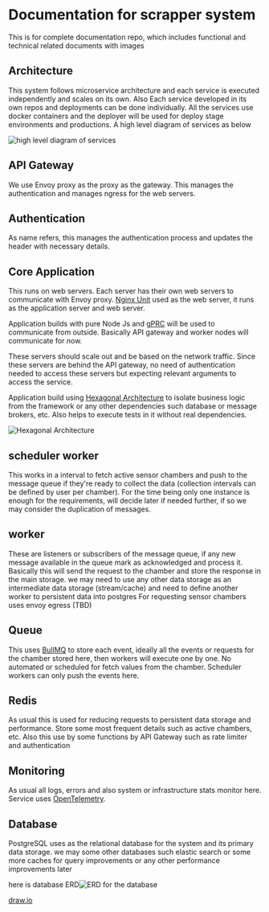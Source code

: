 # Documentation for scrapper system
This is for complete documentation repo, which includes functional and technical related documents with images
## Architecture

This system follows microservice architecture and each service is executed independently and scales on its own. Also Each service developed in its own repos and deployments can be done individually. All the services use docker containers and the deployer will be used for deploy stage environments and productions.
A high level diagram of services as below

![high level diagram of services](.//diagrams/arhitecture.png "high level diagram of services")

## API Gateway
We use Envoy proxy as the proxy as the gateway. This manages the authentication and manages ngress for the web servers. 

## Authentication

As name refers, this manages the authentication process and updates the header with necessary details.
## Core Application

This runs on web servers. Each server has their own web servers to communicate with Envoy proxy. [Nginx Unit](https://unit.nginx.org/) used as the web server, it runs as the application server and web server.

Application builds with pure Node Js and [gPRC](https://grpc.io/docs/languages/node/) will be used to communicate from outside. Basically API gateway and worker nodes will communicate for now.

These servers should scale out and be based on the network traffic. Since these servers are behind the API gateway, no need of authentication needed to access these servers but expecting relevant arguments to access the service.

Application build using [Hexagonal Architecture](https://en.wikipedia.org/wiki/Hexagonal_architecture_(software)) to isolate business logic from the framework or any other dependencies such database or message brokers, etc. Also helps to execute tests in it without real dependencies.

![Hexagonal Architecture](.//diagrams/hexagonal.drawio.png "Hexagonal Architecture")

## scheduler worker

This works in a interval to fetch active sensor chambers and push to the message queue if they're ready to collect the data (collection intervals can be defined by user per chamber). For the time being only one instance is enough for the requirements, will decide later if needed further, if so we may consider the duplication of messages.

## worker

These are listeners or subscribers of the message queue, if any new message available in the queue mark as acknowledged and process it. Basically this will send the request to the chamber and store the response in the main storage. we may need to use any other data storage as an intermediate data storage (stream/cache) and need to define another worker to persistent data into postgres
For requesting sensor chambers uses envoy egress (TBD)

## Queue

This uses [BullMQ](https://docs.bullmq.io/) to store each event, ideally all the events or requests for the chamber stored here, then workers will execute one by one. No automated or scheduled for fetch values from the chamber. Scheduler workers can only push the events here.
## Redis

As usual this is used for reducing requests to persistent data storage and performance. Store some most frequent details such as active chambers, etc.
Also this use by some functions by API Gateway such as rate limiter and authentication

## Monitoring

As usual all logs, errors and also system or infrastructure stats monitor here. Service uses [OpenTelemetry](https://opentelemetry.io/).
## Database

PostgreSQL uses as the relational database for the system and its primary data storage. we may some other databases such elastic search or some more caches for query improvements or any other performance improvements later

here is database ERD![ERD for the database](.//diagrams/schema.png "ERD for the database")


[draw.io](https://app.diagrams.net/#Hshaam-codes%2Fscrapper-docs%2Fmain%2Fscrapper.drawio)